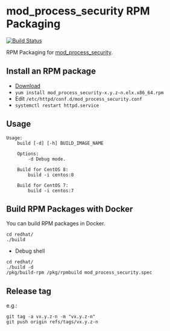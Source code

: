 # mod_process_security RPM Packaging

[![Build Status](https://github.com/matsumotory/mod_process_security/workflows/test/badge.svg?branch=master)](https://github.com/matsumotory/mod_process_security/actions?query=workflow%3Atest)

RPM Packaging for [mod_process_security](https://github.com/matsumotory/mod_process_security).

## Install an RPM package

- [Download](https://github.com/matsumotory/mod_process_security/releases)
- `yum install mod_process_security-x.y.z-n.elx.x86_64.rpm`
- Edit `/etc/httpd/conf.d/mod_process_security.conf`
- `systemctl restart httpd.service`

## Usage

```
Usage:
    build [-d] [-h] BUILD_IMAGE_NAME

    Options:
        -d Debug mode.

    Build for CentOS 8:
        build -i centos:8

    Build for CentOS 7:
        build -i centos:7
```

## Build RPM Packages with Docker

You can build RPM packages in Docker.

```
cd redhat/
./build
```

- Debug shell

```
cd redhat/
./build -d
/pkg/build-rpm /pkg/rpmbuild mod_process_security.spec
```

## Release tag

e.g.:

```
git tag -a vx.y.z-n -m "vx.y.z-n"
git push origin refs/tags/vx.y.z-n
```


